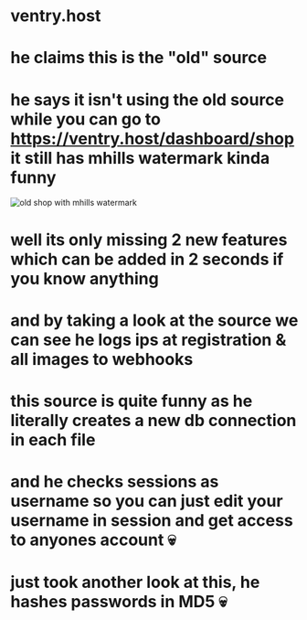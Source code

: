 # ventry.host

# he claims this is the "old" source
# he says it isn't using the old source while you can go to https://ventry.host/dashboard/shop it still has mhills watermark kinda funny

![old shop with mhills watermark](https://media.discordapp.net/attachments/892752295807316048/913481756781461566/unknown.png?width=904&height=468 "old shop with mhills watermark")


# well its only missing 2 new features which can be added in 2 seconds if you know anything
# and by taking a look at the source we can see he logs ips at registration & all images to webhooks
# this source is quite funny as he literally creates a new db connection in each file
# and he checks sessions as username so you can just edit your username in session and get access to anyones account 💀
# just took another look at this, he hashes passwords in MD5 💀


